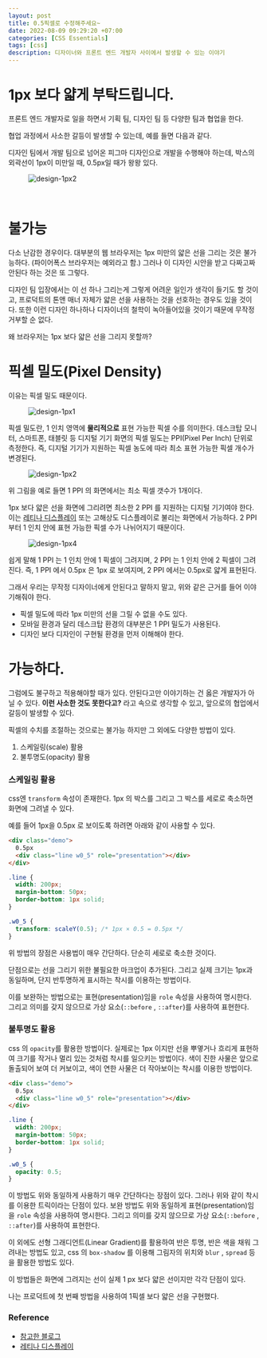 ```yaml
---
layout: post
title: 0.5픽셀로 수정해주세요~
date: 2022-08-09 09:29:20 +07:00
categories: [CSS Essentials]
tags: [css]
description: 디자이너와 프론트 엔드 개발자 사이에서 발생할 수 있는 이야기
---
```


# 1px 보다 얇게 부탁드립니다.

프론트 엔드 개발자로 일을 하면서 기획 팀, 디자인 팀 등 다양한 팀과 협업을 한다.

협업 과정에서 사소한 갈등이 발생할 수 있는데, 예를 들면 다음과 같다.

디자인 팀에서 개발 팀으로 넘어온 피그마 디자인으로 개발을 수행해야 하는데, 박스의 외곽선이 1px이 미만일 때, 0.5px일 때가 왕왕 있다.

<figure>
<img src="./../../images/design-1px3.png" alt="design-1px2">
</figure>

<br>

# 불가능

다소 난감한 경우이다. 대부분의 웹 브라우저는 1px 미만의 얇은 선을 그리는 것은 불가능하다. (파이어폭스 브라우저는 예외라고 함.) 그러나 이 디자인 시안을 받고 다짜고짜 안된다 하는 것은 또 그렇다.

디자인 팀 입장에서는 이 선 하나 그리는게 그렇게 어려운 일인가 생각이 들기도 할 것이고, 프로덕트의 톤앤 매너 자체가 얇은 선을 사용하는 것을 선호하는 경우도 있을 것이다. 또한 이런 디자인 하나하나 디자이너의 철학이 녹아들어있을 것이기 때문에 무작정 거부할 순 없다.

왜 브라우저는 1px 보다 얇은 선을 그리지 못할까?

# 픽셀 밀도(Pixel Density)

이유는 픽셀 밀도 때문이다.

<figure>
<img src="./../../images/design-1px1.png" alt="design-1px1">
</figure>

픽셀 밀도란, 1 인치 영역에 **물리적으로** 표현 가능한 픽셀 수를 의미한다. 데스크탑 모니터, 스마트폰, 태블릿 등 디지털 기기 화면의 픽셀 밀도는 PPI(Pixel Per Inch) 단위로 측정한다. 즉, 디지털 기기가 지원하는 픽셀 농도에 따라 최소 표현 가능한 픽셀 개수가 변경된다.

<figure>
<img src="./../../images/design-1px2.jpeg" alt="design-1px2">
</figure>

위 그림을 예로 들면 1 PPI 의 화면에서는 최소 픽셀 갯수가 1개이다.

1px 보다 얇은 선을 화면에 그리려면 최소한 2 PPI 를 지원하는 디지털 기기여야 한다. 이는 <a href="https://ko.wikipedia.org/wiki/%EB%A0%88%ED%8B%B0%EB%82%98_%EB%94%94%EC%8A%A4%ED%94%8C%EB%A0%88%EC%9D%B4" target="\_blank" rel="noopener">레티나 디스플레이</a> 또는 고해상도 디스플레이로 불리는 화면에서 가능하다. 2 PPI 부터 1 인치 안에 표현 가능한 픽셀 수가 나뉘어지기 때문이다.

<figure>
<img src="./../../images/design-1px4.jpeg" alt="design-1px4">
</figure>

쉽게 말해 1 PPI 는 1 인치 안에 1 픽셀이 그려지며, 2 PPI 는 1 인치 안에 2 픽셀이 그려진다. 즉, 1 PPI 에서 0.5px 은 1px 로 보여지며, 2 PPI 에서는 0.5px로 얇게 표현된다.

그래서 우리는 무작정 디자이너에게 안된다고 말하지 말고, 위와 같은 근거를 들어 이야기해줘야 한다.

- 픽셀 밀도에 따라 1px 미만의 선을 그릴 수 없을 수도 있다.
- 모바일 환경과 달리 데스크탑 환경의 대부분은 1 PPI 밀도가 사용된다.
- 디자인 보다 디자인이 구현될 환경을 먼저 이해해야 한다.

# 가능하다.

그럼에도 불구하고 적용해야할 때가 있다. 안된다고만 이야기하는 건 옳은 개발자가 아닐 수 있다. **이런 사소한 것도 못한다고?** 라고 속으로 생각할 수 있고, 앞으로의 협업에서 갈등이 발생할 수 있다.

픽셀의 수치를 조절하는 것으로는 불가능 하지만 그 외에도 다양한 방법이 있다.

1. 스케일링(scale) 활용
2. 불투명도(opacity) 활용

### 스케일링 활용

css엔 `transform` 속성이 존재한다. 1px 의 박스를 그리고 그 박스를 세로로 축소하면 화면에 그려낼 수 있다.

예를 들어 1px을 0.5px 로 보이도록 하려면 아래와 같이 사용할 수 있다.

```html
<div class="demo">
  0.5px
  <div class="line w0_5" role="presentation"></div>
</div>
```

```css
.line {
  width: 200px;
  margin-bottom: 50px;
  border-bottom: 1px solid;
}

.w0_5 {
  transform: scaleY(0.5); /* 1px × 0.5 = 0.5px */
}
```

위 방법의 장점은 사용법이 매우 간단하다. 단순히 세로로 축소한 것이다.

단점으로는 선을 그리기 위한 불필요한 마크업이 추가된다. 그리고 실제 크기는 1px과 동일하며, 단지 반투명하게 표시하는 착시를 이용하는 방법이다.

이를 보완하는 방법으로는 표현(presentation)임을 `role` 속성을 사용하여 명시한다. 그리고 의미를 갖지 않으므로 가상 요소(`::before` , `::after`)를 사용하여 표현한다.

### 불투명도 활용

css 의 `opacity`를 활용한 방법이다. 실제로는 1px 이지만 선을 뿌옇거나 흐리게 표현하여 크기를 작거나 멀리 있는 것처럼 착시를 일으키는 방법이다. 색이 진한 사물은 앞으로 돌출되어 보여 더 커보이고, 색이 연한 사물은 더 작아보이는 착시를 이용한 방법이다.

```html
<div class="demo">
  0.5px
  <div class="line w0_5" role="presentation"></div>
</div>
```

```css
.line {
  width: 200px;
  margin-bottom: 50px;
  border-bottom: 1px solid;
}

.w0_5 {
  opacity: 0.5;
}
```

이 방법도 위와 동일하게 사용하기 매우 간단하다는 장점이 있다. 그러나 위와 같이 착시를 이용한 트릭이라는 단점이 있다. 보완 방법도 위와 동일하게 표현(presentation)임을 `role` 속성을 사용하여 명시한다. 그리고 의미를 갖지 않으므로 가상 요소(`::before` , `::after`)를 사용하여 표현한다.

이 외에도 선형 그래디언트(Linear Gradient)를 활용하여 반은 투명, 반은 색을 채워 그려내는 방법도 있고, css 의 `box-shadow` 를 이용해 그림자의 위치와 `blur` , `spread` 등을 활용한 방법도 있다.

이 방법들은 화면에 그려지는 선이 실제 1 px 보다 얇은 선이지만 각각 단점이 있다.

나는 프로덕트에 첫 번째 방법을 사용하여 1픽셀 보다 얇은 선을 구현했다.

### Reference

- <a href="https://brunch.co.kr/@euid/6" target="\_blank" rel="noopener">참고한 블로그</a>
- <a href="https://ko.wikipedia.org/wiki/%EB%A0%88%ED%8B%B0%EB%82%98_%EB%94%94%EC%8A%A4%ED%94%8C%EB%A0%88%EC%9D%B4" target="\_blank" rel="noopener">레티나 디스플레이</a>
